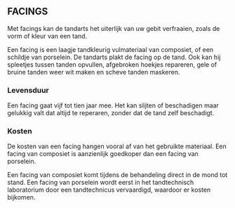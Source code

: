 
FACINGS
-----------
Met facings kan de tandarts het uiterlijk van uw gebit verfraaien, zoals de vorm of kleur van een tand. 

Een facing is een laagje tandkleurig vulmateriaal van composiet, of een schildje van porselein. De tandarts plakt de facing op de tand. Ook kan hij spleetjes tussen tanden opvullen, afgebroken hoekjes repareren, gele of bruine tanden weer wit maken en scheve tanden maskeren.

### Levensduur
Een facing gaat vijf tot tien jaar mee. Het kan slijten of beschadigen maar gelukkig valt dat altijd te reperaren, zonder dat de tand zelf beschadigt.

### Kosten
De kosten van een facing hangen vooral af van het gebruikte materiaal. Een facing van composiet is aanzienlijk goedkoper dan een facing van porselein. 

Een facing van composiet komt tijdens de behandeling direct in de mond tot stand. Een facing van porselein wordt eerst in het tandtechnisch laboratorium door een tandtechnicus vervaardigd, waardoor er kosten bijkomen.
